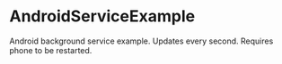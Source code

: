 AndroidServiceExample
=====================

Android background service example.  Updates every second.  Requires phone to be restarted.

